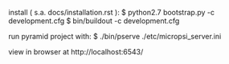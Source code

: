 install ( s.a. docs/installation.rst ):
  $ python2.7 bootstrap.py -c development.cfg
  $ bin/buildout -c development.cfg

run pyramid project with:
  $ ./bin/pserve ./etc/micropsi_server.ini

view in browser at http://localhost:6543/
